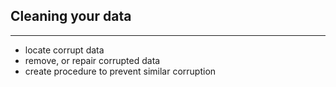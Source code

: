 ## Cleaning your data

----

  - locate corrupt data
  - remove, or repair corrupted data
  - create procedure to prevent similar corruption
